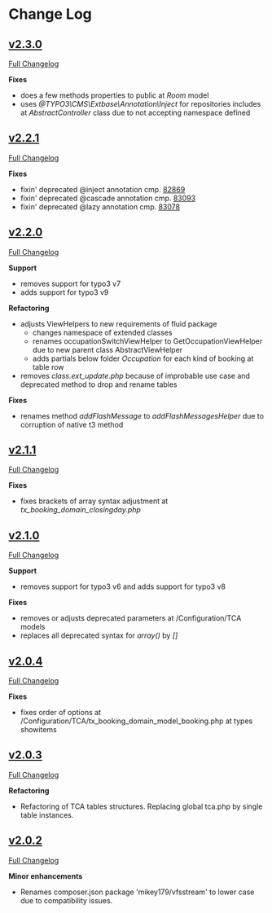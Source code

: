 # Change Log

## [v2.3.0](https://github.com/ubleipzig/tx-booking/tree/2.3.0)

[Full Changelog](https://github.com/ubleipzig/tx-booking/compare/2.2.1...2.3.0)

**Fixes**

* does a few methods properties to public at _Room_ model
* uses _@TYPO3\CMS\Extbase\Annotation\Inject_ for repositories includes at _AbstractController_ class due to not accepting namespace defined 

## [v2.2.1](https://github.com/ubleipzig/tx-booking/tree/2.2.1)

[Full Changelog](https://github.com/ubleipzig/tx-booking/compare/2.2.0...2.2.1)

**Fixes**

* fixin' deprecated @inject annotation cmp. [82869](https://docs.typo3.org/c/typo3/cms-core/main/en-us/Changelog/9.0/Feature-82869-ReplaceInjectWithTYPO3CMSExtbaseAnnotationInject.html)
* fixin' deprecated @cascade annotation cmp. [83093](https://docs.typo3.org/c/typo3/cms-core/main/en-us/Changelog/9.0/Feature-83093-ReplaceCascadeWithTYPO3CMSExtbaseAnnotationORMCascade.html)
* fixin' deprecated @lazy annotation cmp. [83078](https://docs.typo3.org/c/typo3/cms-core/12.4/en-us/Changelog/9.0/Feature-83078-ReplaceLazyWithTYPO3CMSExtbaseAnnotationORMLazy.html)

## [v2.2.0](https://github.com/ubleipzig/tx-booking/tree/2.2.0)

[Full Changelog](https://github.com/ubleipzig/tx-booking/compare/2.1.1...2.2.0)

**Support**

* removes support for typo3 v7
* adds support for typo3 v9

**Refactoring**

* adjusts ViewHelpers to new requirements of fluid package
  * changes namespace of extended classes 
  * renames occupationSwitchViewHelper to GetOccupationViewHelper due to new parent class AbstractViewHelper 
  * adds partials below folder _Occupation_ for each kind of booking at table row
* removes _class.ext_update.php_ because of improbable use case and deprecated method to drop and rename tables 

**Fixes**

* renames method _addFlashMessage_ to _addFlashMessagesHelper_ due to corruption of native t3 method 

## [v2.1.1](https://github.com/ubleipzig/tx-booking/tree/2.1.1)

[Full Changelog](https://github.com/ubleipzig/tx-booking/compare/2.1.0...2.1.1)

**Fixes**

* fixes brackets of array syntax adjustment at _tx_booking_domain_closingday.php_  

## [v2.1.0](https://github.com/ubleipzig/tx-booking/tree/2.1.0)

[Full Changelog](https://github.com/ubleipzig/tx-booking/compare/2.0.4...2.1.0)

**Support**

* removes support for typo3 v6 and adds support for typo3 v8

**Fixes**

* removes or adjusts deprecated parameters at /Configuration/TCA models
* replaces all deprecated syntax for _array()_ by _[]_

## [v2.0.4](https://github.com/ubleipzig/tx-booking/tree/2.0.4)

[Full Changelog](https://github.com/ubleipzig/tx-booking/compare/2.0.3...2.0.4)

**Fixes**

* fixes order of options at /Configuration/TCA/tx_booking_domain_model_booking.php at types showitems

## [v2.0.3](https://github.com/ubleipzig/tx-booking/tree/2.0.3)

[Full Changelog](https://github.com/ubleipzig/tx-booking/compare/2.0.2...2.0.3)

**Refactoring**

* Refactoring of TCA tables structures. Replacing global tca.php by single table instances. 

## [v2.0.2](https://github.com/ubleipzig/tx-booking/tree/2.0.2)

[Full Changelog](https://github.com/ubleipzig/tx-booking/compare/2.0.1...2.0.2)

**Minor enhancements**

* Renames composer.json package 'mikey179/vfsstream' to lower case due to compatibility issues.  

